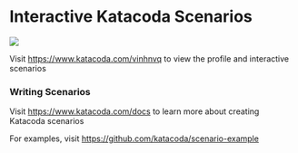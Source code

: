 # Interactive Katacoda Scenarios

[![](http://shields.katacoda.com/katacoda/vinhnvq/count.svg)](https://www.katacoda.com/vinhnvq "Get your profile on Katacoda.com")

Visit https://www.katacoda.com/vinhnvq to view the profile and interactive scenarios

### Writing Scenarios
Visit https://www.katacoda.com/docs to learn more about creating Katacoda scenarios

For examples, visit https://github.com/katacoda/scenario-example
